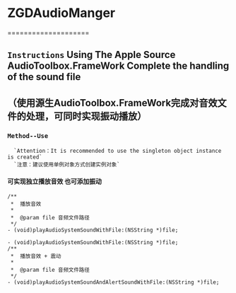 # ZGDAudioManger 
====================
## `Instructions`  Using The Apple Source  AudioToolbox.FrameWork Complete the handling of the sound file
（使用源生AudioToolbox.FrameWork完成对音效文件的处理，可同时实现振动播放）
-------------------------------------------------------------------------

### `Method--Use`
      `Attention：It is recommended to use the singleton object instance is created` 
      `注意：建议使用单例对象方式创建实例对象`

####  可实现独立播放音效 也可添加振动
```objc
/**
 *  播放音效
 *
 *  @param file 音频文件路径
 */
- (void)playAudioSystemSoundWithFile:(NSString *)file;
```
```objc
- (void)playAudioSystemSoundWithFile:(NSString *)file;
/**
 *  播放音效 + 震动
 *
 *  @param file 音频文件路径
 */
- (void)playAudioSystemSoundAndAlertSoundWithFile:(NSString *)file;
```




